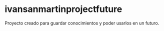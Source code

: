 # ivansanmartinprojectfuture
Proyecto creado para guardar conocimientos y poder usarlos en un futuro.
